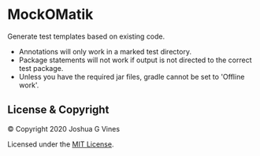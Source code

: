 # MockOMatik
Generate test templates based on existing code.

- Annotations will only work in a marked test directory.
- Package statements will not work if output is not directed to the correct test package.
- Unless you have the required jar files, gradle cannot be set to 'Offline work'.

## License & Copyright

© Copyright 2020 Joshua G Vines

Licensed under the [MIT License](LICENSE).

